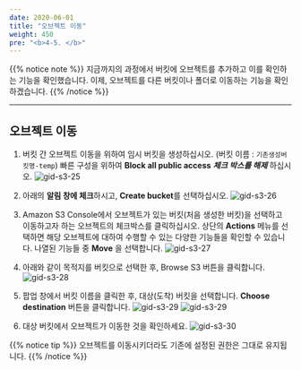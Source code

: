 ```yaml
---
date: 2020-06-01
title: "오브젝트 이동"
weight: 450
pre: "<b>4-5. </b>"
---
```


{{% notice note %}}
지금까지의 과정에서 버킷에 오브젝트를 추가하고 이를 확인하는 기능을 확인했습니다. 이제, 오브젝트를 다른 버킷이나 폴더로 이동하는 기능을 확인하겠습니다.
{{% /notice %}}

----

## 오브젝트 이동

1. 버킷 간 오브젝트 이동을 위하여 임시 버킷을 생성하십시오. (버킷 이름 : `기존생성버킷명-temp`)
빠른 구성을 위하여 **Block all public access** ***체크 박스를 해제*** 하십시오.
![gid-s3-25](/images/s3/gid-s3-25.png) 

2. 아래의 **알림 창에 체크**하시고, **Create bucket**를 선택하십시오.
![gid-s3-26](/images/s3/gid-s3-26.png) 

3. Amazon S3 Console에서 오브젝트가 있는 버킷(처음 생성한 버킷)을 선택하고 이동하고자 하는 오브젝트의 체크박스를 클릭하십시오. 상단의 **Actions** 메뉴를 선택하면 해당 오브젝트에 대하여 수행할 수 있는 다양한 기능들을 확인할 수 있습니다. 나열된 기능들 중 **Move** 을 선택합니다.
![gid-s3-27](/images/s3/gid-s3-27.png) 

4. 아래와 같이 목적지를 버킷으로 선택한 후, Browse S3 버튼을 클릭합니다.
![gid-s3-28](/images/s3/gid-s3-28.png) 

5. 팝업 창에서 버킷 이름을 클릭한 후, 대상(도착) 버킷을 선택합니다. **Choose destination** 버튼을 클릭합니다. 
![gid-s3-29](/images/s3/gid-s3-29.png) 
![gid-s3-29](/images/s3/gid-s3-29-1.png) 
   
6. 대상 버킷에서 오브젝트가 이동한 것을 확인하세요. 
![gid-s3-30](/images/s3/gid-s3-30.png) 

{{% notice tip %}}
오브젝트를 이동시키더라도 기존에 설정된 권한은 그대로 유지됩니다.
{{% /notice %}}
